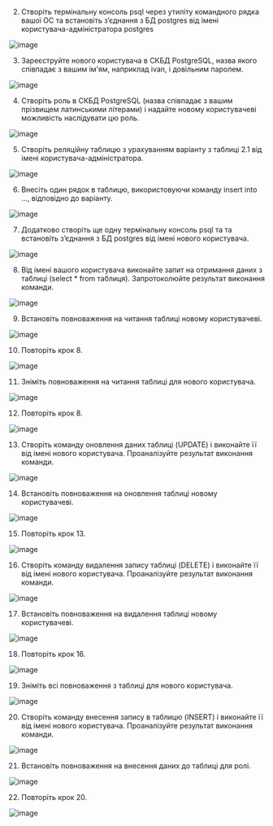 2. Створіть термінальну консоль psql через утиліту командного рядка вашої ОС та встановіть з’єднання з БД postgres від імені користувача-адміністратора postgres                

![image](https://user-images.githubusercontent.com/56974924/214703779-411767fd-4f79-463c-9b36-41065e1d3d1a.png)

3. Зареєструйте нового користувача в СКБД PostgreSQL, назва якого співпадає з вашим ім'ям, наприклад ivan, і довільним паролем.

![image](https://user-images.githubusercontent.com/56974924/214704112-a37d568c-22cd-4304-a0f5-c9c3c3571e7e.png)

4. Створіть роль в СКБД PostgreSQL (назва співпадає з вашим прізвищем латинськими літерами) і надайте новому користувачеві можливість наслідувати цю роль.

![image](https://user-images.githubusercontent.com/56974924/214704389-fd6aeff1-8aed-458f-9082-73eba646d20b.png)

5. Створіть реляційну таблицю з урахуванням варіанту з таблиці 2.1 від імені користувача-адміністратора.

![image](https://user-images.githubusercontent.com/56974924/214704551-ec280947-9fbe-4b3a-aee4-e909f3457456.png)

6. Внесіть один рядок в таблицю, використовуючи команду insert into ..., відповідно до варіанту.

![image](https://user-images.githubusercontent.com/56974924/214704646-2111285c-2ecf-4d45-8d9c-77f38f70eb33.png)

7. Додатково створіть ще одну термінальну консоль psql та та встановіть з’єднання з БД postgres від імені нового користувача.

![image](https://user-images.githubusercontent.com/56974924/214704978-6b2363ef-b7aa-401a-b3ba-38ac072c05f7.png)

8. Від імені вашого користувача виконайте запит на отримання даних з таблиці (select * from таблиця). Запротоколюйте результат виконання команди.

![image](https://user-images.githubusercontent.com/56974924/214705126-b7cb5b42-4e04-4577-8b87-92eadfc13f35.png)

9. Встановіть повноваження на читання таблиці новому користувачеві.

![image](https://user-images.githubusercontent.com/56974924/214705285-88af9336-c302-4cea-95c7-ffb5f92efcb3.png)

10. Повторіть крок 8.

![image](https://user-images.githubusercontent.com/56974924/214705443-12055b40-3069-4cba-ac2a-4b81d50233fc.png)

11. Зніміть повноваження на читання таблиці для нового користувача.

![image](https://user-images.githubusercontent.com/56974924/214705561-d365b0e8-5eb0-48b9-b716-56d893abfe71.png)

12. Повторіть крок 8.

![image](https://user-images.githubusercontent.com/56974924/214705608-3622ac03-9b59-4190-9d7d-7d6349389323.png)

13. Створіть команду оновлення даних таблиці (UPDATE) і виконайте її від імені нового користувача. Проаналізуйте результат виконання команди.

![image](https://user-images.githubusercontent.com/56974924/214837938-0754d640-f317-48c9-909b-3bbea413a988.png)

14. Встановіть повноваження на оновлення таблиці новому користувачеві.

![image](https://user-images.githubusercontent.com/56974924/214838034-b8df2fae-cea8-47bb-b4a3-f545858dba43.png)

15. Повторіть крок 13.

![image](https://user-images.githubusercontent.com/56974924/214838431-f675be98-b8ed-4bcc-a8a3-9917cbb7e497.png)

16. Створіть команду видалення запису таблиці (DELETE) і виконайте її від імені нового користувача. Проаналізуйте результат виконання команди.

![image](https://user-images.githubusercontent.com/56974924/214838789-3f69e67f-cf2a-4148-ac9a-cdf272d4a268.png)

17. Встановіть повноваження на видалення таблиці новому користувачеві.

![image](https://user-images.githubusercontent.com/56974924/214838894-348b7b25-1e94-4068-88df-c9613b48ea28.png)

18. Повторіть крок 16.

![image](https://user-images.githubusercontent.com/56974924/214839013-e2206d20-835c-4f43-8601-7afd5ff1c6c7.png)

19. Зніміть всі повноваження з таблиці для нового користувача.

![image](https://user-images.githubusercontent.com/56974924/214839099-a2f0b30d-b7ca-4338-a7b4-e31f613b8e29.png)

20. Створіть команду внесення запису в таблицю (INSERT) і виконайте її від імені нового користувача. Проаналізуйте результат виконання команди.

![image](https://user-images.githubusercontent.com/56974924/214839398-bb7b99f6-af2c-4489-8dad-d2a87f62661b.png)

21. Встановіть повноваження на внесення даних до таблиці для ролі.

![image](https://user-images.githubusercontent.com/56974924/214839449-fa007d90-bdf0-486a-b6ec-62fb994e61bb.png)

22. Повторіть крок 20.

![image](https://user-images.githubusercontent.com/56974924/214839586-4e2f5d51-4155-4b41-9a60-eb6b17256813.png)
